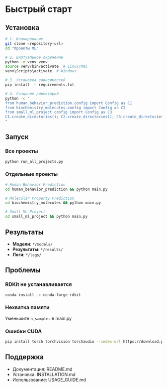 # Быстрый старт

## Установка

```bash
# 1. Клонирование
git clone <repository-url>
cd "проекты ML"

# 2. Виртуальное окружение
python -m venv venv
source venv/bin/activate  # Linux/Mac
venv\Scripts\activate  # Windows

# 3. Установка зависимостей
pip install -r requirements.txt

# 4. Создание директорий
python -c "
from human_behavior_prediction.config import Config as C1
from biochemistry_molecules.config import Config as C2
from small_ml_project.config import Config as C3
C1.create_directories(); C2.create_directories(); C3.create_directories()
"
```

## Запуск

### Все проекты
```bash
python run_all_projects.py
```

### Отдельные проекты
```bash
# Human Behavior Prediction
cd human_behavior_prediction && python main.py

# Molecular Property Prediction  
cd biochemistry_molecules && python main.py

# Small ML Project
cd small_ml_project && python main.py
```

## Результаты

- **Модели**: `*/models/`
- **Результаты**: `*/results/`
- **Логи**: `*/logs/`

## Проблемы

### RDKit не устанавливается
```bash
conda install -c conda-forge rdkit
```

### Нехватка памяти
Уменьшите `n_samples` в main.py

### Ошибки CUDA
```bash
pip install torch torchvision torchaudio --index-url https://download.pytorch.org/whl/cpu
```

## Поддержка

- Документация: README.md
- Установка: INSTALLATION.md
- Использование: USAGE_GUIDE.md
